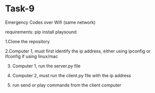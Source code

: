 # Task-9
Emergency Codes over Wifi (same network)

requirements:
pip install playsound 


1.Clone the repository

2.Computer 1, must first identify the ip address, either using ipconfig or ifconfig if using linux/mac

3. Computer 1, run the server.py file
   
5. Computer 2, must run the client.py file with the ip address
   
7. run send or play commands from the client computer
